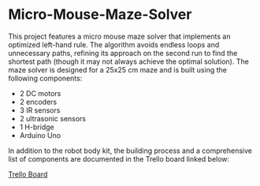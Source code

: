 # Micro-Mouse-Maze-Solver

This project features a micro mouse maze solver that implements an optimized left-hand rule. The algorithm avoids endless loops and unnecessary paths, refining its approach on the second run to find the shortest path (though it may not always achieve the optimal solution). The maze solver is designed for a 25x25 cm maze and is built using the following components:

- 2 DC motors
- 2 encoders
- 3 IR sensors
- 2 ultrasonic sensors
- 1 H-bridge
- Arduino Uno

In addition to the robot body kit, the building process and a comprehensive list of components are documented in the Trello board linked below:

[Trello Board](https://trello.com/b/mOyeIbLY/interface-project)
